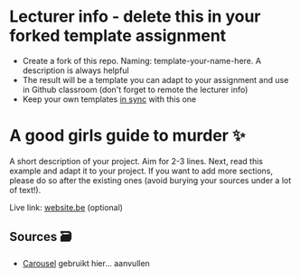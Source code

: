 # Lecturer info - delete this in your forked template assignment

- Create a fork of this repo. Naming: template-your-name-here. A description is always helpful
- The result will be a template you can adapt to your assignment and use in Github classroom (don't forget to remote the lecturer info)
- Keep your own templates [in sync](https://docs.github.com/en/pull-requests/collaborating-with-pull-requests/working-with-forks/syncing-a-fork) with this one

# A good girls guide to murder ✨

A short description of your project. Aim for 2-3 lines.
Next, read this example and adapt it to your project.
If you want to add more sections, please do so after the existing ones (avoid burying your sources under a lot of text!).

Live link: [website.be](website.be) (optional)

## Sources 🗃️

- [Carousel](https://www.nieknijland.nl/blog/make-a-responsive-carousel-with-just-css) gebruikt hier... aanvullen
